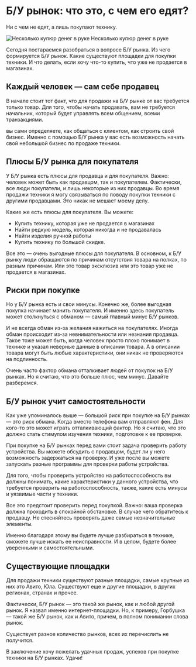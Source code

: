 # Б/У рынок: что это, с чем его едят?

Ни с чем не едят, а лишь покупают технику.

<img src="/img/posts/p012/cap.jpg" class="img-fluid w-100" alt="Несколько купюр денег в руке">
Несколько купюр денег в руке

Сегодня постараемся разобраться в вопросе Б/У рынка. Из чего формируется Б/У рынок. Какие существуют площадки для
покупки техники. И что делать, если хочу что-то купить, что уже не продается в магазинах.

## Каждый человек — сам себе продавец

В начале стоит тот факт, что для продажи на Б/У рынке от вас требуется только товар. Для того, чтобы начать продавать,
вам не требуется начальник, который будет управлять всем общением, всеми транзакциями.

вы сами определяете, как общаться с клиентом, как строить свой бизнес. Именно с помощью Б/У рынка у вас есть возможность
начать свой небольшой бизнес по продаже техники.

## Плюсы Б/У рынка для покупателя

У Б/У рынка есть плюсы для продавца и для покупателя. Важно: человек может быть как продавцом, так и покупателем.
Фактически, все люди покупатели, и лишь некоторые из них продавцы. Во время продажи техники я могу связываться по поводу
покупки техники с другими продавцами. Это никак не мешает моему делу.

Какие же есть плюсы для покупателя. Вы можете:

- Купить технику, которая уже не продается в магазинах
- Найти редкую модель, которая никогда и не продавалась
- Найти изделия ручной работы
- Купить технику по большой скидке.

Все это — очень выгодные плюсы для покупателя. В основном, к Б/У рынку люди обращаются по причинам отсутствия товара на
полках, по разным причинам. Или это товар эксклюзив или это товар уже не продается в магазинах.

## Риски при покупке

Но у Б/У рынка есть и свои минусы. Конечно же, более выгодная покупка начинает манить покупателя. И именно здесь
покупатель может столкнуться с обманом — самый главный минус Б/У рынков.

И не всегда обман из-за желания нажиться на покупателях. Иногда обман происходит из-за невнимательности или незнания
продавца. Такое тоже может быть, когда человек просто плохо понимает в технике и указал неверные данные в описании
товара. А в описании товара могут быть любые характеристики, они никак не проверяются на подлинность.

Очень часто фактор обмана отталкивает людей от покупок на Б/У рынках. Но я считаю, что это больше плюс, чем минус.
Давайте разберемся.

## Б/У рынок учит самостоятельности

Как уже упоминалось выше — большой риск при покупке на Б/У рынках — это риск обмана. Когда вместо телефона вам
отправляют фен. Для кого-то это может играть отталкивающий фактор. Но я считаю, что это должно стать стимулом изучения
техники, подготовке к ее проверке.

При покупке на Б/У рынках перед вами стоит задача проверить работу устройства. Вы можете обсудить с продавцом, будет ли
у него возможность задержаться на проверку. И уже после вы можете запускать разные программы для проверки работы
устройства.

Для того, чтобы проверить устройство на работоспособность вы должны понимать, какие характеристики у данного устройства,
что требуется проверить на работоспособность, также, какие есть минусы и уязвимые части у техники.

Все это предстоит проверить перед покупкой. Важно: ваша проверка должна проходить в спокойной обстановке. В случае чего
обратитесь к продавцу. Не стесняйтесь проверять даже самые незначительные элементы.

Именно благодаря этому вы будете лучше разбираться в технике, сможете лучше искать ее неисправности. И в целом, будете
более уверенными и самостоятельными.

## Существующие площадки

Для продажи техники существуют разные площадки, самые крупные из них это Авито, Юла. Существуют еще и другие площадки, в
других регионах, странах и прочее.

Фактически, Б/У рынок — это такой же рынок, как и любой другой рынок. Я назвал именно интернет-площадки. Но, к примеру,
Горбушка — такой же Б/У рынок, как и Авито, причем, в полном понимании слова рынок.

Существует разное количество рынков, всех их перечислить не получится.

В заключение хочу пожелать удачных продаж, успехов при покупке техники на Б/У рынках. Удачи!
